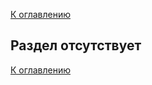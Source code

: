 [К оглавлению](/service/doc/?cid=fasad-mdf)
## Раздел отсутствует

[К оглавлению](/service/doc/?cid=fasad-mdf)